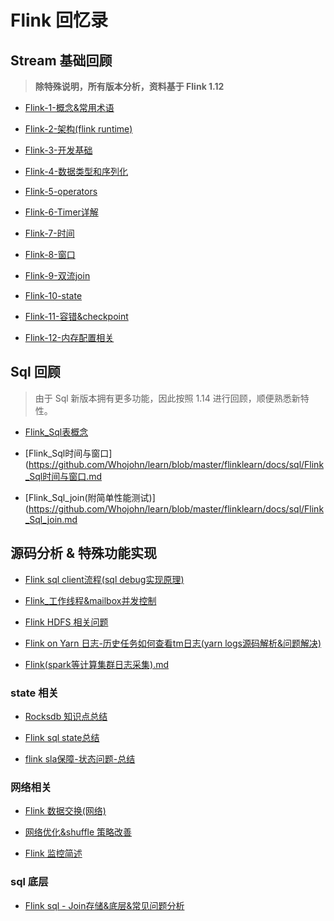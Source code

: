 # Flink 回忆录

## Stream 基础回顾
> **除特殊说明，所有版本分析，资料基于 Flink 1.12** 

-  [Flink-1-概念&常用术语](https://github.com/Whojohn/learn/blob/master/flinklearn/docs/Flink_概念&常用术语.md)

-  [Flink-2-架构(flink runtime)](https://github.com/Whojohn/learn/blob/master/flinklearn/docs/Flink_架构.md)

-  [Flink-3-开发基础](https://github.com/Whojohn/learn/blob/master/flinklearn/docs/Flink_开发基础.md)

-  [Flink-4-数据类型和序列化](https://github.com/Whojohn/learn/blob/master/flinklearn/docs/Flink_数据类型和序列化.md)

-  [Flink-5-operators](https://github.com/Whojohn/learn/blob/master/flinklearn/docs/Flink_Operators.md)

-  [Flink-6-Timer详解](https://github.com/Whojohn/learn/blob/master/flinklearn/docs/Flink_timer.md)

-  [Flink-7-时间](https://github.com/Whojohn/learn/blob/master/flinklearn/docs/Flink_时间.md)

-  [Flink-8-窗口](https://github.com/Whojohn/learn/blob/master/flinklearn/docs/Flink_窗口.md)

-  [Flink-9-双流join](https://github.com/Whojohn/learn/blob/master/flinklearn/docs/Flink_双流join.md)

-  [Flink-10-state](https://github.com/Whojohn/learn/blob/master/flinklearn/docs/Flink_State.md)

-  [Flink-11-容错&checkpoint](https://github.com/Whojohn/learn/blob/master/flinklearn/docs/Flink_容错&checkpoint.md)

-  [Flink-12-内存配置相关](https://github.com/Whojohn/learn/blob/master/flinklearn/docs/Flink_内存模型与配置.md)

## Sql 回顾
> 由于 Sql 新版本拥有更多功能，因此按照 1.14 进行回顾，顺便熟悉新特性。

-  [Flink_Sql表概念](https://github.com/Whojohn/learn/blob/master/flinklearn/docs/sql/Flink_Sql表概念.md)

-  [Flink_Sql时间与窗口](https://github.com/Whojohn/learn/blob/master/flinklearn/docs/sql/Flink_Sql时间与窗口.md

-  [Flink_Sql_join(附简单性能测试)](https://github.com/Whojohn/learn/blob/master/flinklearn/docs/sql/Flink_Sql_join.md

## 源码分析 & 特殊功能实现

-  [Flink sql client流程(sql debug实现原理)](https://github.com/Whojohn/learn/blob/master/flinklearn/docs/Flink%20sql%20client%20%E6%B5%81%E7%A8%8B%E6%BA%90%E7%A0%81%E5%88%86%E6%9E%90.md)

-  [Flink_工作线程&mailbox并发控制](https://github.com/Whojohn/learn/blob/master/flinklearn/docs/Flink_%E5%B7%A5%E4%BD%9C%E7%BA%BF%E7%A8%8B&mailbox%E6%9C%BA%E5%88%B6.md)

-  [Flink HDFS 相关问题](https://github.com/Whojohn/learn/blob/master/flinklearn/docs/Flink_HDFS%E7%9B%B8%E5%85%B3%E9%97%AE%E9%A2%98.md)

-  [Flink on Yarn 日志-历史任务如何查看tm日志(yarn logs源码解析&问题解决)](https://github.com/Whojohn/learn/blob/master/flinklearn/docs/Flink_on_Yarn%E6%97%A5%E5%BF%97_tm%E6%97%A5%E5%BF%97%E6%9F%A5%E7%9C%8B%E9%97%AE%E9%A2%98.md)

-  [Flink(spark等计算集群日志采集).md](https://github.com/Whojohn/learn/blob/master/flinklearn/docs/Flink%20%E6%97%A5%E5%BF%97_%E7%BB%88%E6%9E%81%E8%A7%A3%E5%86%B3%E6%97%A5%E5%BF%97%E6%94%B6%E9%9B%86%E9%97%AE%E9%A2%98.md)

### state 相关
-  [Rocksdb 知识点总结](https://github.com/Whojohn/learn/blob/master/flinklearn/docs/Rocksdb%20%E7%9F%A5%E8%AF%86%E7%82%B9%E6%80%BB%E7%BB%93.md)


-  [Flink sql state总结](https://github.com/Whojohn/learn/blob/master/flinklearn/docs/Flink_sql_state_%E6%80%BB%E7%BB%93.md)

-  [flink sla保障-状态问题-总结](https://github.com/Whojohn/learn/blob/master/flinklearn/docs/sla%E4%BF%9D%E9%9A%9C-%E7%8A%B6%E6%80%81%E9%97%AE%E9%A2%98-%E6%80%BB%E7%BB%93.md)

### 网络相关
-  [Flink 数据交换(网络)](https://github.com/Whojohn/learn/tree/master/flinklearn/docs/Flink%20%E6%95%B0%E6%8D%AE%E4%BA%A4%E6%8D%A2(%E7%BD%91%E7%BB%9C).md)

-  [网络优化&shuffle 策略改善](https://github.com/Whojohn/learn/blob/master/flinklearn/docs/%E7%BD%91%E7%BB%9C%E4%BC%98%E5%8C%96&shuffle%20%E7%AD%96%E7%95%A5%E6%94%B9%E5%96%84.md)

-  [Flink 监控简述](https://github.com/Whojohn/learn/tree/master/flinklearn/docs/Flink%E7%9B%91%E6%8E%A7.md)

### sql 底层
- [Flink sql - Join存储&底层&常见问题分析](https://github.com/Whojohn/learn/blob/master/flinklearn/docs/Flink%20sql%20-%20Join存储&底层&常见问题分析.md)

